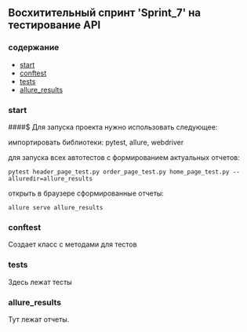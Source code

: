 ## Восхитительный спринт 'Sprint_7' на тестирование API


### содержание

- [start](#)
- [conftest](#conftest)
- [tests](#tests)
- [allure_results](#allure_results)

### start

####$ Для запуска проекта нужно использовать следующее:

импортировать библиотеки:
pytest, allure, webdriver


для запуска всех автотестов с формированием актуальных отчетов:
```
pytest header_page_test.py order_page_test.py home_page_test.py --alluredir=allure_results
```

открыть в браузере сформированные отчеты:

```
allure serve allure_results 
```


### conftest
Создает класс с методами для тестов


### tests
Здесь лежат тесты


### allure_results
Тут лежат отчеты. 
